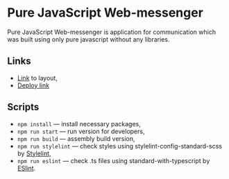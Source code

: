 # Pure JavaScript Web-messenger

Pure JavaScript Web-messenger is application for communication which was built using only pure javascript without any libraries.

## Links

- [Link](https://www.figma.com/file/jF5fFFzgGOxQeB4CmKWTiE/Chat_external_link?node-id=0%3A1) to layout,
- [Deploy link](https://endearing-pixie-c004f3.netlify.app/)

## Scripts

- `npm install` — install necessary packages,
- `npm run start` — run version for developers,
- `npm run build` — assembly build version,
- `npm run stylelint` — check styles using stylelint-config-standard-scss by [Stylelint](https://stylelint.io/),
- `npm run eslint` — check .ts files using standard-with-typescript by [ESlint](https://eslint.org/).
